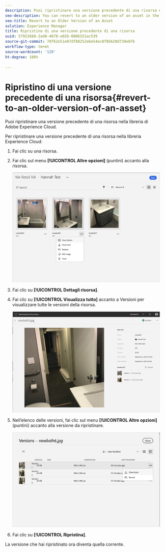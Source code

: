 ```yaml
---
description: Puoi ripristinare una versione precedente di una risorsa nella libreria di Adobe Experience Cloud.
seo-description: You can revert to an older version of an asset in the Adobe Experience Cloud Library.
seo-title: Revert to an Older Version of an Asset
solution: Experience Manager
title: Ripristino di una versione precedente di una risorsa
uuid: 57922668-2ad8-4670-a02b-0086151ac539
source-git-commit: 78f62e51e07df88252e6e54ec8f0b620d739e07b
workflow-type: tm+mt
source-wordcount: '129'
ht-degree: 100%

---
```



# Ripristino di una versione precedente di una risorsa{#revert-to-an-older-version-of-an-asset}

Puoi ripristinare una versione precedente di una risorsa nella libreria di Adobe Experience Cloud.

Per ripristinare una versione precedente di una risorsa nella libreria Experience Cloud:

1. Fai clic su una risorsa.
1. Fai clic sul menu **[!UICONTROL Altre opzioni]** (puntini) accanto alla risorsa.

   ![](assets/library_asset_options.png)

1. Fai clic su **[!UICONTROL Dettagli risorsa]**.
1. Fai clic su **[!UICONTROL Visualizza tutto]** accanto a Versioni per visualizzare tutte le versioni della risorsa.

   ![](assets/library_details_versions.png)

1. Nell’elenco delle versioni, fai clic sul menu **[!UICONTROL Altre opzioni]** (puntini) accanto alla versione da ripristinare.

   ![](assets/library_versions_download_revert.png)

1. Fai clic su **[!UICONTROL Ripristina]**.

La versione che hai ripristinato ora diventa quella corrente.
